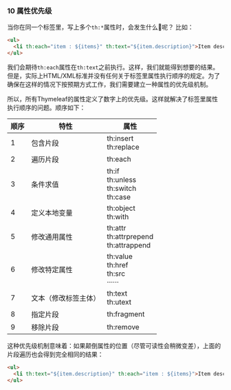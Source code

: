 ### 10 属性优先级

当你在同一个标签里，写上多个`th:*`属性时，会发生什么🤔呢？ 比如：
```html
<ul>
  <li th:each="item : ${items}" th:text="${item.description}">Item description here...</li>
</ul>
```
我们会期待`th:each`属性在`th:text`之前执行。这样，我们就能得到想要的结果。但是，实际上HTML/XML标准并没有任何关于标签里属性执行顺序的规定。为了确保在这样的情况下按预期方式工作，我们需要建立一种属性的优先级机制。

所以，所有Thymeleaf的属性定义了数字上的优先级。这样就解决了标签里属性执行顺序的问题。顺序如下：

|顺序|特性|属性|
|---|---|---|
|1|包含片段|th:insert<br/>th:replace|
|2|遍历片段|th:each|
|3|条件求值|th:if<br/>th:unless<br/>th:switch<br/>th:case|
|4|定义本地变量|th:object<br/>th:with|
|5|修改通用属性|th:attr<br/>th:attrprepend<br/>th:attrappend|
|6|修改特定属性|th:value<br/>th:href<br/>th:src<br/>······|
|7|文本（修改标签主体）|th:text<br/>th:utext|
|8|指定片段|th:fragment|
|9|移除片段|th:remove|

这种优先级机制意味着：如果颠倒属性的位置（尽管可读性会稍微变差），上面的片段遍历也会得到完全相同的结果：
```html
<ul>
  <li th:text="${item.description}" th:each="item : ${items}">Item description here...</li>
</ul>
```